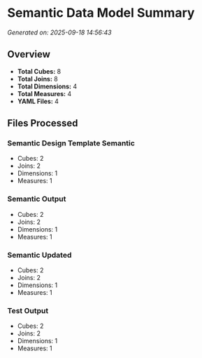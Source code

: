 # Semantic Data Model Summary

*Generated on: 2025-09-18 14:56:43*

## Overview

- **Total Cubes:** 8
- **Total Joins:** 8
- **Total Dimensions:** 4
- **Total Measures:** 4
- **YAML Files:** 4

## Files Processed

### Semantic Design Template Semantic
- Cubes: 2
- Joins: 2
- Dimensions: 1
- Measures: 1

### Semantic Output
- Cubes: 2
- Joins: 2
- Dimensions: 1
- Measures: 1

### Semantic Updated
- Cubes: 2
- Joins: 2
- Dimensions: 1
- Measures: 1

### Test Output
- Cubes: 2
- Joins: 2
- Dimensions: 1
- Measures: 1
